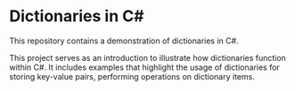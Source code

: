 # Dictionaries in C#

This repository contains a demonstration of dictionaries in C#.

This project serves as an introduction to illustrate how dictionaries function within C#. It includes examples that highlight the usage of dictionaries for storing key-value pairs, performing operations on dictionary items.

